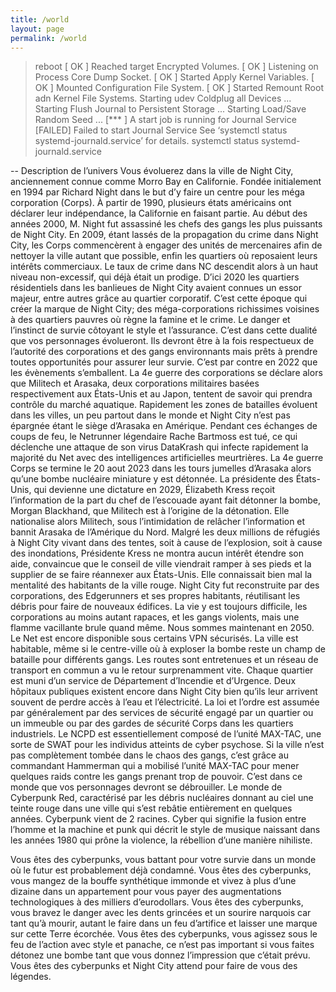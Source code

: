 ```yaml
---
title: /world
layout: page
permalink: /world
---
```


>reboot
[  OK  ] Reached target Encrypted Volumes.
[  OK  ] Listening on Process Core Dump Socket.
[  OK  ] Started Apply Kernel Variables.
[  OK  ] Mounted Configuration File System.
[  OK  ] Started Remount Root adn Kernel File Systems.
	   Starting udev Coldplug all Devices ...
	   Starting Flush Journal to Persistent Storage ...
	   Starting Load/Save Random Seed ...
[***   ] A start job is running for Journal Service
[FAILED] Failed to start Journal Service
See ‘systemctl status systemd-journald.service’ for details.
>systemctl status systemd-journald.service

-- Description de l’univers
Vous évoluerez dans la ville de Night City, anciennement connue comme Morro Bay en Californie. Fondée initialement en 1994 par Richard Night dans le but d’y faire un centre pour les méga corporation (Corps). À partir de 1990, plusieurs états américains ont déclarer leur indépendance, la Californie en faisant partie. Au début des années 2000, M. Night fut assassiné les chefs des gangs les plus puissants de Night City. En 2009, étant lassés de la propagation du crime dans Night City, les Corps commencèrent à engager des unités de mercenaires afin de nettoyer la ville autant que possible, enfin les quartiers où reposaient leurs intérêts commerciaux. Le taux de crime dans NC descendit alors à un haut niveau non-excessif, qui déjà était un prodige. D’ici 2020 les quartiers résidentiels dans les banlieues de Night City avaient connues un essor majeur, entre autres grâce au quartier corporatif. C’est cette époque qui créer la marque de Night City; des méga-corporations richissimes voisines à des quartiers pauvres où règne la famine et le crime. Le danger et l’instinct de survie côtoyant le style et l’assurance. C’est dans cette dualité que vos personnages évolueront. Ils devront être à la fois respectueux de l’autorité des corporations et des gangs environnants mais prêts à prendre toutes opportunités pour assurer leur survie.
C’est par contre en 2022 que les évènements s’emballent. La 4e guerre des corporations se déclare alors que Militech et Arasaka, deux corporations militaires basées respectivement aux États-Unis et au Japon, tentent de savoir qui prendra contrôle du marché aquatique. Rapidement les zones de batailles évoluent dans les villes, un peu partout dans le monde et Night City n’est pas épargnée étant le siège d’Arasaka en Amérique. Pendant ces échanges de coups de feu, le Netrunner légendaire Rache Bartmoss est tué, ce qui déclenche une attaque de son virus DataKrash qui infecte rapidement la majorité du Net avec des intelligences artificielles meurtrières. La 4e guerre Corps se termine le 20 aout 2023 dans les tours jumelles d’Arasaka alors qu’une bombe nucléaire miniature y est détonnée. La présidente des États-Unis, qui devienne une dictature en 2029, Élizabeth Kress reçoit l’information de la part du chef de l’escouade ayant fait détonner la bombe, Morgan Blackhand, que Militech est à l’origine de la détonation. Elle nationalise alors Militech, sous l’intimidation de relâcher l’information et bannit Arasaka de l’Amérique du Nord. Malgré les deux millions de réfugiés à Night City vivant dans des tentes, soit à cause de l’explosion, soit à cause des inondations, Présidente Kress ne montra aucun intérêt étendre son aide, convaincue que le conseil de ville viendrait ramper à ses pieds et la supplier de se faire réannexer aux États-Unis. Elle connaissait bien mal la mentalité des habitants de la ville rouge.
Night City fut reconstruite par des corporations, des Edgerunners et ses propres habitants, réutilisant les débris pour faire de nouveaux édifices. La vie y est toujours difficile, les corporations au moins autant rapaces, et les gangs violents, mais une flamme vacillante brule quand même. Nous sommes maintenant en 2050. Le Net est encore disponible sous certains VPN sécurisés. La ville est habitable, même si le centre-ville où à exploser la bombe reste un champ de bataille pour différents gangs. Les routes sont entretenues et un réseau de transport en commun a vu le retour surprenamment vite. Chaque quartier est muni d’un service de Département d’Incendie et d’Urgence. Deux hôpitaux publiques existent encore dans Night City bien qu’ils leur arrivent souvent de perdre accès à l’eau et l’électricité. La loi et l’ordre est assumée par généralement par des services de sécurité engagé par un quartier ou un immeuble ou par des gardes de sécurité Corps dans les quartiers industriels. Le NCPD est essentiellement composé de l’unité MAX-TAC, une sorte de SWAT pour les individus atteints de cyber psychose. Si la ville n’est pas complètement tombée dans le chaos des gangs, c’est grâce au commandant Hammerman qui a mobilisé l’unité MAX-TAC pour mener quelques raids contre les gangs prenant trop de pouvoir.
C’est dans ce monde que vos personnages devront se débrouiller. Le monde de Cyberpunk Red, caractérisé par les débris nucléaires donnant au ciel une teinte rouge dans une ville qui s’est rebâtie entièrement en quelques années. Cyberpunk vient de 2 racines. Cyber qui signifie la fusion entre l’homme et la machine et punk qui décrit le style de musique naissant dans les années 1980 qui prône la violence, la rébellion d’une manière nihiliste.

Vous êtes des cyberpunks, vous battant pour votre survie dans un monde où le futur est probablement déjà condamné. 
Vous êtes des cyberpunks, vous mangez de la bouffe synthétique immonde et vivez à plus d’une dizaine dans un appartement pour vous payer des augmentations technologiques à des milliers d’eurodollars.
Vous êtes des cyberpunks, vous bravez le danger avec les dents grincées et un sourire narquois car tant qu’à mourir, autant le faire dans un feu d’artifice et laisser une marque sur cette Terre écorchée.
Vous êtes des cyberpunks, vous agissez sous le feu de l’action avec style et panache, ce n’est pas important si vous faites détonez une bombe tant que vous donnez l’impression que c’était prévu.
Vous êtes des cyberpunks et Night City attend pour faire de vous des légendes.
